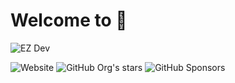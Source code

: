 # Welcome to 🙌

![EZ Dev](https://user-images.githubusercontent.com/33694882/213093559-86064415-4587-45fe-9531-fdab9cee95d2.png)

![Website](https://img.shields.io/website?down_color=%23cc0404&style=for-the-badge&url=https%3A%2F%2Fezdev.io)
![GitHub Org's stars](https://img.shields.io/github/stars/ezdev-io?logo=github&style=for-the-badge)
![GitHub Sponsors](https://img.shields.io/github/sponsors/ezdev-io?logo=github&style=for-the-badge)
